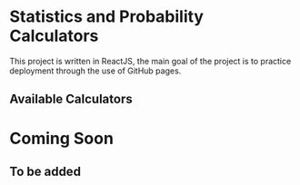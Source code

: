 # Statistics and Probability Calculators

This project is written in ReactJS, the main goal of the project is to practice deployment through the use of GitHub pages.

## Available Calculators

# Coming Soon

## To be added
